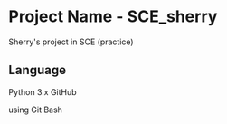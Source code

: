 # Project Name - SCE_sherry
Sherry's project in SCE (practice)
## Language
Python 3.x
GitHub

using Git Bash

